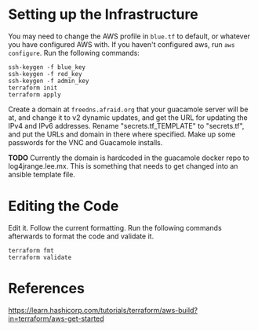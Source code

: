 # Setting up the Infrastructure

You may need to change the AWS profile in `blue.tf` to default, or whatever you have configured AWS with.  If you haven't configured aws, run `aws configure`.  Run the following commands:

```
ssh-keygen -f blue_key
ssh-keygen -f red_key
ssh-keygen -f admin_key
terraform init
terraform apply
```

Create a domain at `freedns.afraid.org` that your guacamole server will be at, and change it to v2 dynamic updates, and get the URL for updating the IPv4 and IPv6 addresses.  Rename "secrets.tf_TEMPLATE" to "secrets.tf", and put the URLs and domain in there where specified.  Make up some passwords for the VNC and Guacamole installs.

__TODO__ Currently the domain is hardcoded in the guacamole docker repo to log4jrange.lee.mx.  This is something that needs to get changed into an ansible template file.

# Editing the Code

Edit it.  Follow the current formatting.  Run the following commands afterwards to format the code and validate it.

```
terraform fmt
terraform validate
```

# References

https://learn.hashicorp.com/tutorials/terraform/aws-build?in=terraform/aws-get-started
